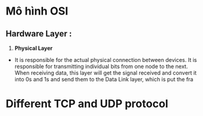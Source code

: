 # Mô hình OSI
## Hardware Layer :
1. **Physical Layer**
- It is responsible for the actual physical connection between devices. It is responsible for transmitting individual bits from one node to the next. When receiving data, this layer will get the signal received and convert it into 0s and 1s and send them to the Data Link layer, which is put the fra


# Different TCP  and UDP protocol
<!--stackedit_data:
eyJoaXN0b3J5IjpbLTE1NzgxNzg0OTQsLTE0MDk4NjM2OTldfQ
==
-->